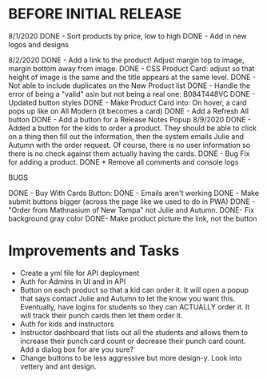 # BEFORE INITIAL RELEASE

8/1/2020
DONE - Sort products by price, low to high
DONE - Add in new logos and designs

8/2/2020
DONE - Add a link to the product! Adjust margin top to image, margin bottom away from image.
DONE - CSS Product Card: adjust so that height of image is the same and the title appears at the same level.
DONE - Not able to include duplicates on the New Product list
DONE - Handle the error of being a "valid" asin but not being a real one: B084T448VC
DONE - Updated button styles
DONE - Make Product Card into: On hover, a card pops up like on All Modern (it becomes a card)
DONE - Add a Refresh All button
DONE - Add a button for a Release Notes Popup
8/9/2020
DONE - Added a button for the kids to order a product. They should be able to click on a thing then fill out the information, then the system emails Julie and Autumn with the order request. Of course, there is no user information so there is no check against them actually having the cards.
DONE - Bug Fix for adding a product.
DONE \* Remove all comments and console logs

BUGS

DONE - Buy With Cards Button:
DONE - Emails aren't working
DONE - Make submit buttons bigger (across the page like we used to do in PWA)
DONE - "Order from Mathnasium of New Tampa" not Julie and Autumn.
DONE- Fix background gray color
DONE- Make product picture the link, not the button

# Improvements and Tasks

- Create a yml file for API deployment
- Auth for Admins in UI and in API
- Button on each product so that a kid can order it. It will open a popup that says contact Julie and Autumn to let the know you want this. Eventually, have logins for students so they can ACTUALLY order it. It will track their punch cards then let them order it.
- Auth for kids and instructors
- Instructor dashboard that lists out all the students and allows them to increase their punch card count or decrease their punch card count. Add a dialog box for are you sure?
- Change buttons to be less aggressive but more design-y. Look into vettery and ant design.
